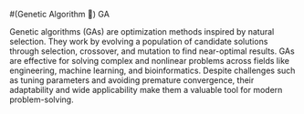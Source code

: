 #(Genetic Algorithm 🧬) GA

Genetic algorithms (GAs) are optimization methods inspired by natural selection. They work by evolving a population of candidate solutions through selection, crossover, and mutation to find near-optimal results. GAs are effective for solving complex and nonlinear problems across fields like engineering, machine learning, and bioinformatics. Despite challenges such as tuning parameters and avoiding premature convergence, their adaptability and wide applicability make them a valuable tool for modern problem-solving.